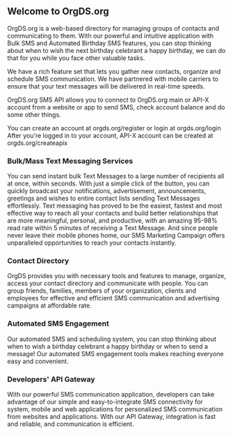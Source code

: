 ## Welcome to OrgDS.org

OrgDS.org is a web-based directory for managing groups of contacts and communicating to them. With our powerful and intuitive application with Bulk SMS and Automated Birthday SMS features, you can stop thinking about when to wish the next birthday celebrant a happy birthday, we can do that for you while you face other valuable tasks.

We have a rich feature set that lets you gather new contacts, organize and schedule SMS communication. We have partnered with mobile carriers to ensure that your text messages will be delivered in real-time speeds.

OrgDS.org SMS API allows you to connect to OrgDS.org main or API-X account from a website or app to send SMS, check account balance and do some other things.

You can create an account at orgds.org/register or login at orgds.org/login
After you're logged in to your account, API-X account can be created at orgds.org/createapix

### Bulk/Mass Text Messaging Services

You can send instant bulk Text Messages to a large number of recipients all at once, within seconds. With just a simple click of the button, you can quickly broadcast your notifications, advertisement, announcements, greetings and wishes to entire contact lists sending Text Messages effortlessly. Text messaging has proved to be the easiest, fastest and most effective way to reach all your contacts and build better relationships that are more meaningful, personal, and productive, with an amazing 95-98% read rate within 5 minutes of receiving a Text Message. And since people never leave their mobile phones home, our SMS Marketing Campaign offers unparalleled opportunities to reach your contacts instantly.

### Contact Directory

OrgDS provides you with necessary tools and features to manage, organize, access your contact directory and communicate with people. You can group friends, families, members of your organization, clients and employees for effective and efficient SMS communication and advertising campaigns at affordable rate.

### Automated SMS Engagement

Our automated SMS and scheduling system, you can stop thinking about when to wish a birthday celebrant a happy birthday or when to send a message! Our automated SMS engagement tools makes reaching everyone easy and convenient.

### Developers' API Gateway

With our powerful SMS communication application, developers can take advantage of our simple and easy-to-integrate SMS connectivity for system, mobile and web applications for personalized SMS communication from websites and applications. With our API Gateway, integration is fast and reliable, and communication is efficient.

